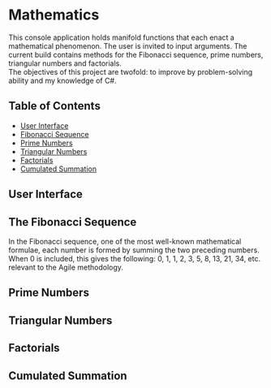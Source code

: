 # Mathematics
This console application holds manifold functions that each enact a mathematical phenomenon. The user is invited to input arguments. The current build contains methods for the Fibonacci sequence, prime numbers, triangular numbers and factorials.  
The objectives of this project are twofold: to improve by problem-solving ability and my knowledge of C#.

## Table of Contents
- [User Interface](#user-interface)
- [Fibonacci Sequence](#the-fibonacci-sequence)  
- [Prime Numbers](#prime-numbers)  
- [Triangular Numbers](#triangular-numbers)  
- [Factorials](#factorials)
- [Cumulated Summation](#cumulated-summation)  

## User Interface
## The Fibonacci Sequence
In the Fibonacci sequence, one of the most well-known mathematical formulae, each number is formed by summing the two preceding numbers. When 0 is included, this gives the following: 0, 1, 1, 2, 3, 5, 8, 13, 21, 34, etc.
relevant to the Agile methodology.
## Prime Numbers
## Triangular Numbers
## Factorials
## Cumulated Summation
